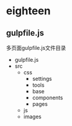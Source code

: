 # eighteen
## gulpfile.js

多页面gulpfile.js文件目录

- gulpfile.js
- src
  - css
    - settings
    - tools
    - base
    - components
    - pages
  - js
  - images